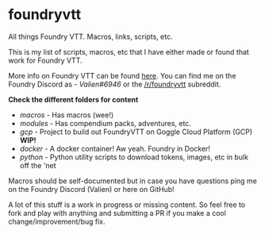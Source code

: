 # foundryvtt
All things Foundry VTT. Macros, links, scripts, etc.

This is my list of scripts, macros, etc that I have either made or found that work for Foundry VTT.

More info on Foundry VTT can be found [here](https://foundryvtt.com). You can find me on the Foundry Discord as - *Valien#6946* or the 
[/r/foundryvtt](https://www.reddit.com/r/foundryvtt) subreddit.

**Check the different folders for content**

* *macros* - Has macros (wee!)
* *modules* - Has compendium packs, adventures, etc.
* *gcp* - Project to build out FoundryVTT on Goggle Cloud Platform (GCP) **WIP!**
* *docker* - A docker container! Aw yeah. Foundry in Docker!
* *python* - Python utility scripts to download tokens, images, etc in bulk off the 'net

Macros should be self-documented but in case you have questions ping me on the Foundry Discord (Valien) or here on GitHub!

A lot of this stuff is a work in progress or missing content. So feel free to fork and play with anything and submitting a PR if you make a cool change/improvement/bug fix.